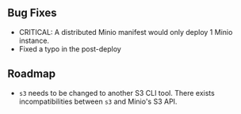 ## Bug Fixes
* CRITICAL: A distributed Minio manifest would only deploy 1 Minio instance.
* Fixed a typo in the post-deploy

## Roadmap
* `s3` needs to be changed to another S3 CLI tool. There exists incompatibilities between `s3` and Minio's S3 API.
